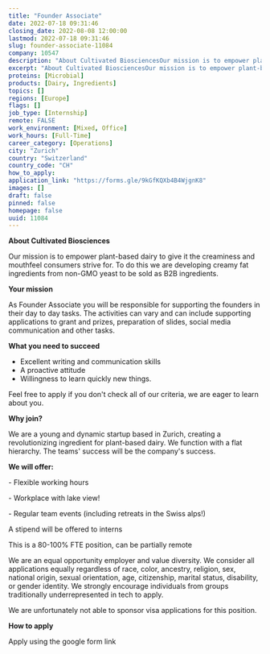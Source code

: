 ```yaml
---
title: "Founder Associate"
date: 2022-07-18 09:31:46
closing_date: 2022-08-08 12:00:00
lastmod: 2022-07-18 09:31:46
slug: founder-associate-11084
company: 10547
description: "About Cultivated BiosciencesOur mission is to empower plant-based dairy to give it the creaminess and mouthfeel consumers strive for. To do this we are developing creamy fat ingredients from non-GMO yeast to be sold as B2B ingredients.Your missionAs Founder Associate you will be responsible for supporting the founders in their day to day tasks. The activities can vary and can include supporting applications to grant and prizes, preparation of slides, social media communication and other tasks.  "
excerpt: "About Cultivated BiosciencesOur mission is to empower plant-based dairy to give it the creaminess and mouthfeel consumers strive for. To do this we are developing creamy fat ingredients from non-GMO yeast to be sold as B2B ingredients.Your missionAs Founder Associate you will be responsible for supporting the founders in their day to day tasks. The activities can vary and can include supporting applications to grant and prizes, preparation of slides, social media communication and other tasks.  "
proteins: [Microbial]
products: [Dairy, Ingredients]
topics: []
regions: [Europe]
flags: []
job_type: [Internship]
remote: FALSE
work_environment: [Mixed, Office]
work_hours: [Full-Time]
career_category: [Operations]
city: "Zurich"
country: "Switzerland"
country_code: "CH"
how_to_apply: 
application_link: "https://forms.gle/9kGfKQXb4B4WjgnK8"
images: []
draft: false
pinned: false
homepage: false
uuid: 11084
---
```

**About Cultivated Biosciences**

Our mission is to empower plant-based dairy to give it the creaminess
and mouthfeel consumers strive for. To do this we are developing creamy
fat ingredients from non-GMO yeast to be sold as B2B ingredients.

**Your mission**

As Founder Associate you will be responsible for supporting the founders
in their day to day tasks. The activities can vary and can include
supporting applications to grant and prizes, preparation of slides,
social media communication and other tasks.  

**What you need to succeed**

-   Excellent writing and communication skills
-   A proactive attitude
-   Willingness to learn quickly new things.

Feel free to apply if you don\'t check all of our criteria, we are eager
to learn about you.

**Why join?**

We are a young and dynamic startup based in Zurich, creating a
revolutionizing ingredient for plant-based dairy. We function with a
flat hierarchy. The teams' success will be the company's success.

**We will offer:**

\- Flexible working hours

\- Workplace with lake view!

\- Regular team events (including retreats in the Swiss alps!)

A stipend will be offered to interns

This is a 80-100% FTE position, can be partially remote

We are an equal opportunity employer and value diversity. We consider
all applications equally regardless of race, color, ancestry, religion,
sex, national origin, sexual orientation, age, citizenship, marital
status, disability, or gender identity. We strongly encourage
individuals from groups traditionally underrepresented in tech to apply.

We are unfortunately not able to sponsor visa applications for this
position.


**How to apply**


Apply using the google form link
